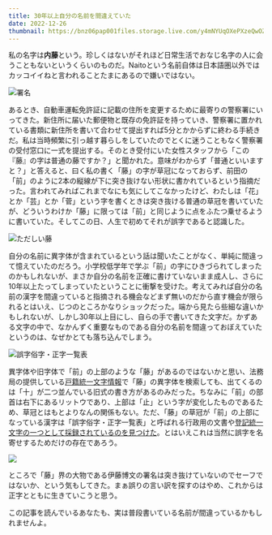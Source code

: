 ```yaml
---
title: 30年以上自分の名前を間違えていた
date: 2022-12-26
thumbnail: https://bnz06pap001files.storage.live.com/y4mNYUqOXePXzeQwOZ5FQdFT-om6xjEjdWlQWZb96Is-xcvS6tpWM3UDxg897D9XEds0edeICF02sSiKIEb3lYfKtbdV79DVzQWhl3G2FDIQIXEaQ3ZQ4GQJOUWADQUFwPeWetuTb3Ijj3JfOqP6QqpsSEHkMnt308IT3zZAFD7PApZk-caQxjlwSEqtZgwdW_F?width=573&height=319&cropmode=none
---
```


私の名字は**内藤**という。珍しくはないがそれほど日常生活でおなじ名字の人に会うこともないというくらいのものだ。Naitoという名前自体は日本語圏以外ではカッコイイねと言われることたまにあるので嫌いではない。

![署名](https://bnz06pap001files.storage.live.com/y4mNYUqOXePXzeQwOZ5FQdFT-om6xjEjdWlQWZb96Is-xcvS6tpWM3UDxg897D9XEds0edeICF02sSiKIEb3lYfKtbdV79DVzQWhl3G2FDIQIXEaQ3ZQ4GQJOUWADQUFwPeWetuTb3Ijj3JfOqP6QqpsSEHkMnt308IT3zZAFD7PApZk-caQxjlwSEqtZgwdW_F?width=573&height=319&cropmode=none)

あるとき、自動車運転免許証に記載の住所を変更するために最寄りの警察署にいってきた。新住所に届いた郵便物と既存の免許証を持っていき、警察署に置かれている書類に新住所を書いて合わせて提出すれば5分とかからずに終わる手続きだ。私は当時頻繁に引っ越す暮らしをしていたのでとくに迷うこともなく警察署の受付窓口に一式を提出する。そのとき受付にいた女性スタッフから「この『藤』の字は普通の藤ですか？」と聞かれた。意味がわからず「普通といいますと？」と答えると、曰く私の書く「藤」の字が草冠になっておらず、前田の「前」のように2本の縦線が下に突き抜けない形状に書かれているという指摘だった。言われてみればこれまでなにも気にしてこなかったけど、わたしは「花」とか「芸」とか「菅」という字を書くときは突き抜ける普通の草冠を書いていたが、どういうわけか「藤」に限っては「前」と同じように点をふたつ乗せるように書いていた。そしてこの日、人生で初めてそれが誤字であると認識した。

![ただしい藤](https://bnz06pap001files.storage.live.com/y4m7yHLWOCJr0cYFZSOXQKCZXdBC7lq63Ewydvxy9ccStBiT0EdJ5X8M-TxGOnMdqJ1KMPu5ynnJQAK1uBp_nJ6151Vf7xY6geJSA2R-RgjEe3_3_PVpgtyRDJ3Z4frMmDOBwggs7y0sJBPfZarsz0Mc8DYtUX8u1QPV7Wl_BwMKMTXSUh8RpscAZNwuzQBZzlb?width=541&height=279&cropmode=none)

自分の名前に異字体が含まれているという話は聞いたことがなく、単純に間違って憶えていたのだろう。小学校低学年で学ぶ「前」の字にひきづられてしまったのかもしれないが、まさか自分の名前を正確に書けていないまま成人し、さらに10年以上たってしまっていたということに衝撃を受けた。考えてみれば自分の名前の漢字を間違っていると指摘される機会などまず無いのだから直す機会が限られるとはいえ、じつのところかなりショックだった。端から見たら些細な違いかもしれないが、しかし30年以上目にし、自らの手で書いてきた文字だ。かずある文字の中で、なかんずく重要なものである自分の名前を間違っておぼえていたというのは、なぜかとても落ち込んでしまう。

![誤字俗字・正字一覧表](https://bnz06pap001files.storage.live.com/y4mkiQSg4WqUfwhLWIx21ubfYhBwn-xf-7vWOvFVLNcKr1CMgYh4LWL9Eb78w9RlJu5H7f8Xn6kzACCGKpg7p1A_VlhbvL8ejoTSCFcVh1rK6rcqRyO6DJOJKO81ZQYwzW7XG2-muXwhd3h6aSdTIfFwqbE96977Yg86WtVAPiK-CYucmuUCeNJIloWHKu8NP-l?width=492&height=634&cropmode=none)

異字体や旧字体で「前」の上部のような「藤」があるのではないかと思い、法務局の提供している[戸籍統一文字情報](https://houmukyoku.moj.go.jp/KOSEKIMOJIDB/M01.html)で「藤」の異字体を検索しても、出てくるのは「十」が二つ並んでいる旧式の書き方があるのみだった。ちなみに「前」の部首は右下にあるリットウであり、上部は「止」という字が変化したものであるため、草冠とはもとよりなんの関係もない。ただ、「藤」の草冠が「前」の上部になっている漢字は「誤字俗字・正字一覧表」と呼ばれる行政用の文書や[登記統一文字の一つとして採録されているのを見つけた](https://glyphwiki.org/wiki/toki-01053540)。とはいえこれは当然に誤字を名寄せするためだけの存在であろう。

![](https://upload.wikimedia.org/wikipedia/commons/0/04/Meiji_Kenpo03.jpg)

ところで「藤」界の大物である伊藤博文の署名は突き抜けていないのでセーフではないか、という気もしてきた。まぁ誤りの言い訳を探すのはやめ、これからは正字とともに生きていこうと思う。

この記事を読んでいるあなたも、実は普段書いている名前が間違っているかもしれませんよ。
